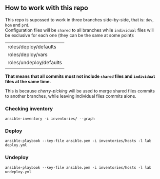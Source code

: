 ## How to work with this repo
This repo is supossed to work in three branches side-by-side, that is: `dev`, `hom` and `prd`.<br>
Configuration files will be `shared` to all branches while `individual` files will be exclusive for each one 
(they can be the same at some point):

||
|---|
| roles/deploy/defaults |
| roles/deploy/vars |
| roles/undeploy/defaults |
||

**That means that all commits must not include `shared` files and `individual` files at the same time.**

This is because *cherry-picking* will be used to merge shared files commits to another branches, while leaving individual files commits alone.

### Checking inventory
    ansible-inventory -i inventories/ --graph
### Deploy
    ansible-playbook --key-file ansible.pem -i inventories/hosts -l lab deploy.yml
### Undeploy
    ansible-playbook --key-file ansible.pem -i inventories/hosts -l lab undeploy.yml